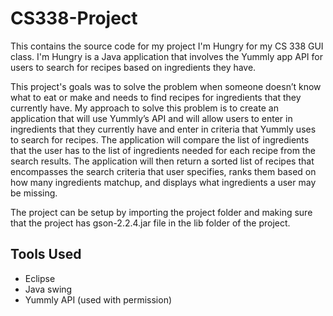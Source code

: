 # CS338-Project
This contains the source code for my project I'm Hungry for my CS 338 GUI class. I'm Hungry is a Java application that involves the Yummly app API for users to search for recipes based on ingredients they have.

This project's goals was to solve the problem when someone doesn’t know what to eat or make and needs to find recipes for ingredients that they currently have. My approach to solve this problem is to create an application that will use Yummly’s API and will allow users to enter in ingredients that they currently have and enter in criteria that Yummly uses to search for recipes. The application will compare the list of ingredients that the user has to the list of ingredients needed for each recipe from the search results. The application will then return a sorted list of recipes that encompasses the search criteria that user specifies, ranks them based on how many ingredients matchup, and displays what ingredients a user may be missing.

The project can be setup by importing the project folder and making sure that the project has gson-2.2.4.jar file in the lib folder of the project.

## Tools Used
- Eclipse
- Java swing
- Yummly API (used with permission)
